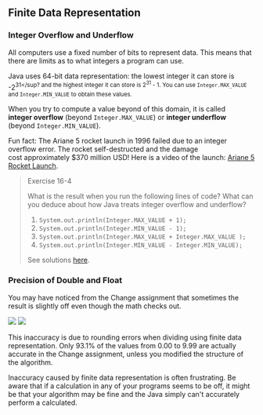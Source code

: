 ## Finite Data Representation

### Integer Overflow and Underflow

All computers use a fixed number of bits to represent data. This means that there are limits as to what integers a program can use.  

Java uses 64-bit data representation: the lowest integer it can store is -2<sup>31</sup? and the highest integer it can store is 2<sup>31</sup> - 1. You can use `Integer.MAX_VALUE` and `Integer.MIN_VALUE` to obtain these values.

When you try to compute a value beyond of this domain, it is called **integer overflow** (beyond `Integer.MAX_VALUE`) or **integer underflow** (beyond `Integer.MIN_VALUE`).

Fun fact: The Ariane 5 rocket launch in 1996 failed due to an integer overflow error. The rocket self-destructed and the damage cost approximately $370 million USD! Here is a video of the launch: [Ariane 5 Rocket Launch](https://www.youtube.com/watch?v=i67ycNPceHc).


> Exercise 16-4
> 
> What is the result when you run the following lines of code? What can you deduce about how Java treats integer overflow and underflow?
> 1. `System.out.println(Integer.MAX_VALUE + 1);`
> 2. `System.out.println(Integer.MIN_VALUE - 1);`
> 3. `System.out.println(Integer.MAX_VALUE + Integer.MAX_VALUE );`
> 4. `System.out.println(Integer.MIN_VALUE - Integer.MIN_VALUE);`
> 
> See solutions [here](../Exercise_Examples/Exercise-16-4.md).


### Precision of Double and Float

You may have noticed from the Change assignment that sometimes the result is slightly off even though the math checks out.

![](../Images/Change_987) ![](../Images/Change_995)

This inaccuracy is due to rounding errors when dividing using finite data representation. Only 93.1% of the values from 0.00 to 9.99 are actually accurate in the Change assignment, unless you modified the structure of the algorithm.

Inaccuracy caused by finite data representation is often frustrating. Be aware that if a calculation in any of your programs seems to be off, it might be that your algorithm may be fine and the Java simply can't accurately perform a calculated.
